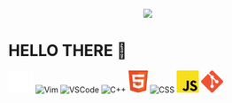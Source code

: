 <p align="center">
    <img src="https://c.tenor.com/zHi1yy-QyTUAAAAd/anime-train.gif">
</p>

# HELLO THERE :wave:

<p>    
    <img src="./img/terminal.svg" alt="Terminal" style="height:40px;">
    <img src="https://upload.wikimedia.org/wikipedia/commons/9/9f/Vimlogo.svg" alt="Vim" style="height:40px;">
    <img src="https://code.visualstudio.com/favicon.ico" alt="VSCode" style="height:40px;">
    <img src="https://docs.microsoft.com/en-us/media/logos/logo_Cplusplus.svg" alt="C++" style="height:40px;">
    <img src="./img/html.svg" alt="HTML" style="height:40px;">
    <img src="./img/css.svg" alt="CSS" style="height:40px;">
    <img src="./img/javaScript.svg" alt="Javascript" style="height:40px;">
    <img src="./img/git.svg" alt="git" style="height:40px;">
    <img src="" alt="" style="height:40px;">
    <img src="" alt="" style="height:40px;">
</p>